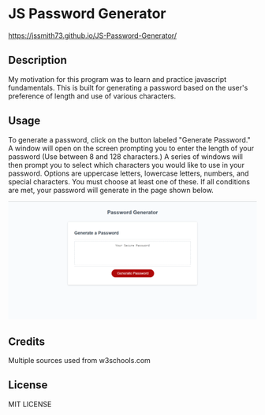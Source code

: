 # JS Password Generator

https://jssmith73.github.io/JS-Password-Generator/

## Description

My motivation for this program was to learn and practice javascript fundamentals.
This is built for generating a password based on the user's preference of length and use of various characters.

## Usage

To generate a password, click on the button labeled "Generate Password." A window will open on the screen prompting you to enter the length of your password (Use between 8 and 128 characters.)
A series of windows will then prompt you to select which characters you would like to use in your password. Options are uppercase letters, lowercase letters, numbers, and special characters. You must choose at least one of these.
If all conditions are met, your password will generate in the page shown below.

![screenshot](images/Screenshot%20(16).png)

## Credits

Multiple sources used from w3schools.com

## License

MIT LICENSE

